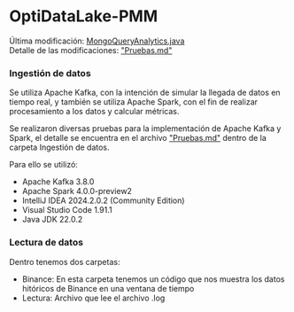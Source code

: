 # OptiDataLake-PMM
Última modificación: [MongoQueryAnalytics.java](https://github.com/ArielBravoP/OptiDataLake-PMM/blob/main/Ingesti%C3%B3n%20de%20datos/SpringBootKafka/SpringBootSpark/src/main/java/com/odl/SpringBootSpark/test/MongoQueryAnalytics.java) <br>
Detalle de las modificaciones: ["Pruebas.md"](https://github.com/ArielBravoP/OptiDataLake-PMM/blob/main/Ingesti%C3%B3n%20de%20datos/Pruebas.md)

### Ingestión de datos
Se utiliza Apache Kafka, con la intención de simular la llegada de datos en tiempo real, y también se utiliza Apache Spark, con el fin de realizar procesamiento a los datos y calcular métricas.

Se realizaron diversas pruebas para la implementación de Apache Kafka y Spark, el detalle se encuentra en el archivo ["Pruebas.md"](https://github.com/ArielBravoP/OptiDataLake-PMM/blob/main/Ingesti%C3%B3n%20de%20datos/Pruebas.md) dentro de la carpeta Ingestión de datos.

Para ello se utilizó:
- Apache Kafka 3.8.0
- Apache Spark 4.0.0-preview2
- IntelliJ IDEA 2024.2.0.2 (Community Edition)
- Visual Studio Code 1.91.1
- Java JDK 22.0.2

### Lectura de datos
Dentro tenemos dos carpetas: 
- Binance: En esta carpeta tenemos un código que nos muestra los datos hitóricos de Binance en una ventana de tiempo
- Lectura: Archivo que lee el archivo .log
